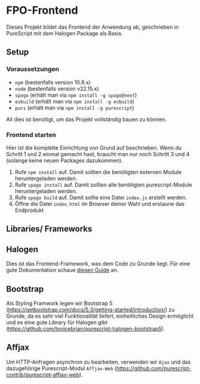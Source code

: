 # FPO-Frontend

Dieses Projekt bildet das Frontend der Anwendung ab, geschrieben in PureScript mit dem Halogen Package als Basis.

## Setup

### Voraussetzungen
- ``npm`` (bestenfalls version 10.9.x)
- ``node`` (bestenfalls version v22.15.x)
- ``spago`` (erhält man via `npm install -g spago@next`)
- ``esbuild`` (erhält man via `npm install -g esbuild`)
- ``purs`` (erhält man via `npm install -g purescript`)

All dies ist benötigt, um das Projekt vollständig bauen zu können.

### Frontend starten 

Hier ist die komplette Einrichtung von Grund auf beschrieben. Wenn du Schritt 1 und 2 einmal gemacht hast, braucht man nur noch Schritt 3 und 4 (solange keine neuen Packages dazukommen).

1. Rufe ``npm install`` auf. Damit sollten die benötigten externen Module heruntergeladen werden.
2. Rufe ``spago install`` auf. Damit sollten alle benötigten purescript-Module heruntergeladen werden.
3. Rufe ``spago build`` auf. Damit sollte eine Datei `index.js` erstellt werden.
4. Öffne die Datei ``index.html`` im Browser deiner Wahl und erstaune das Endprodukt

## Libraries/ Frameworks

## Halogen 
Dies ist das Frontend-Framework, was dem Code zu Grunde liegt. Für eine gute Dokumentation schaue [diesen Guide](https://purescript-halogen.github.io/purescript-halogen/) an.

## Bootstrap 
Als Styling Framwork legen wir Bootstrap 5 (https://getbootstrap.com/docs/5.3/getting-started/introduction/) zu Grunde, da es sehr viel Funktionalität liefert, einheitliches Design ermöglicht und es eine gute Library für Halogen gibt (https://github.com/tonicebrian/purescript-halogen-bootstrap5). 

## Affjax
Um HTTP-Anfragen asynchron zu bearbeiten, verwenden wir `Ajax` und das dazugehörige Purescript-Modul `Affjax-Web` (https://github.com/purescript-contrib/purescript-affjax-web). 
